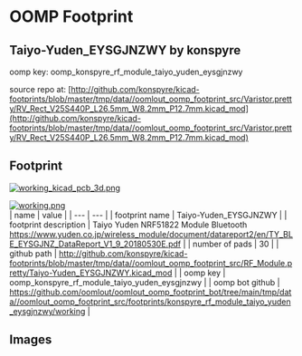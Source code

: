# OOMP Footprint  
## Taiyo-Yuden_EYSGJNZWY  by konspyre  
  
oomp key: oomp_konspyre_rf_module_taiyo_yuden_eysgjnzwy  
  
source repo at: [http://github.com/konspyre/kicad-footprints/blob/master/tmp/data//oomlout_oomp_footprint_src/Varistor.pretty/RV_Rect_V25S440P_L26.5mm_W8.2mm_P12.7mm.kicad_mod](http://github.com/konspyre/kicad-footprints/blob/master/tmp/data//oomlout_oomp_footprint_src/Varistor.pretty/RV_Rect_V25S440P_L26.5mm_W8.2mm_P12.7mm.kicad_mod)  
## Footprint  
  
[![working_kicad_pcb_3d.png](working_kicad_pcb_3d_600.png)](working_kicad_pcb_3d.png)  
  
[![working.png](working_600.png)](working.png)  
| name | value | 
| --- | --- | 
| footprint name | Taiyo-Yuden_EYSGJNZWY | 
| footprint description | Taiyo Yuden NRF51822 Module Bluetooth https://www.yuden.co.jp/wireless_module/document/datareport2/en/TY_BLE_EYSGJNZ_DataReport_V1_9_20180530E.pdf | 
| number of pads | 30 | 
| github path | http://github.com/konspyre/kicad-footprints/blob/master/tmp/data//oomlout_oomp_footprint_src/RF_Module.pretty/Taiyo-Yuden_EYSGJNZWY.kicad_mod | 
| oomp key | oomp_konspyre_rf_module_taiyo_yuden_eysgjnzwy | 
| oomp bot github | https://github.com/oomlout/oomlout_oomp_footprint_bot/tree/main/tmp/data//oomlout_oomp_footprint_src/footprints/konspyre_rf_module_taiyo_yuden_eysgjnzwy/working | 
## Images  
